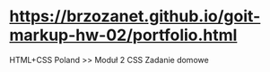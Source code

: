 # https://brzozanet.github.io/goit-markup-hw-02/portfolio.html
HTML+CSS Poland >> Moduł 2 CSS Zadanie domowe
